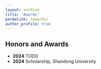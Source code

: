 ```yaml
---
layout: archive
title: "Awards"
permalink: /awards/
author_profile: true
---
```


<h2>Honors and Awards</h2>
<ul>
<li><strong>2024</strong>	TODO</li>
<li><strong>2024</strong>	Scholarship, Shandong University</li>
</ul>
